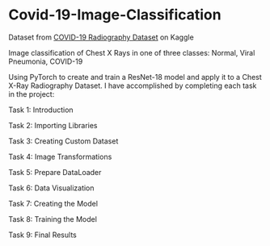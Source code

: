 # Covid-19-Image-Classification
Dataset from [COVID-19 Radiography Dataset](https://www.kaggle.com/tawsifurrahman/covid19-radiography-database) on Kaggle

Image classification of Chest X Rays in one of three classes: Normal, Viral Pneumonia, COVID-19

Using PyTorch to create and train a ResNet-18 model and apply it to a Chest X-Ray Radiography Dataset. I have accomplished by completing each task in the project:

Task 1: Introduction

Task 2: Importing Libraries

Task 3: Creating Custom Dataset

Task 4: Image Transformations

Task 5: Prepare DataLoader

Task 6: Data Visualization

Task 7: Creating the Model

Task 8: Training the Model

Task 9: Final Results

